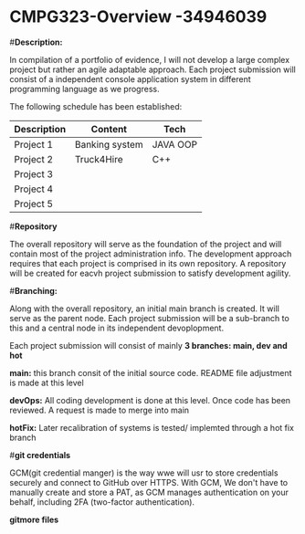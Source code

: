 # CMPG323-Overview  -34946039

#**Description:**

In compilation of a portfolio of evidence, I will not develop a large complex project but rather an agile adaptable approach. Each project submission will consist of a independent console application system in different  programming language as we progress.

The following schedule has been established:

|Description       |Content            |Tech             |
|------------------|-------------------|-----------------|
Project 1|Banking system|JAVA OOP
Project 2|Truck4Hire|C++
Project 3| |  
Project 4| |  
Project 5| |  

#**Repository**

The overall repository will serve as the foundation of the project and will contain most of the project administration info. The development approach requires that each project is comprised in its own repository. A repository will be created for eacvh project submission to satisfy development agility.

#**Branching:**

Along with the overall repository, an initial main branch is created. It will serve as the parent node. Each project submission will be a sub-branch to this and a central node in its independent devoplopment.

Each project submission will consist of mainly **3 branches: main, dev and hot** 

**main:** this branch consit of the initial source code. README file adjustment is made at this level

**devOps:** All coding development is done at this level. Once code has been reviewed. A request is made to merge into main

**hotFix:** Later recalibration of systems is tested/
implemted through a hot fix branch

#**git credentials**

GCM(git credential manger) is the way wwe will usr to store credentials securely and connect to GitHub over HTTPS. With GCM, We don't have to manually create and store a PAT, as GCM manages authentication on your behalf, including 2FA (two-factor authentication).

**gitmore files**
